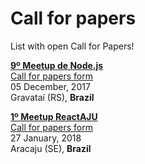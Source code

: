 # Call for papers

List with open Call for Papers!

[**9º Meetup de Node.js**](https://www.meetup.com/Node-js-Porto-Alegre-Meetup/events/245166069/)  
[Call for papers form](https://nodejspoa.typeform.com/to/b2Vp0L)  
05 December, 2017  
Gravataí (RS), **Brazil**

[**1º Meetup ReactAJU**](https://www.meetup.com/ReactAJU/events/245305670/)  
[Call for papers form](https://docs.google.com/forms/d/e/1FAIpQLSdhStMxKW6MVnb_ueiO7VJ4C7-ovp78jRWzSKyuxIlt0cisXg/viewform)  
27 January, 2018  
Aracaju (SE), **Brazil**
